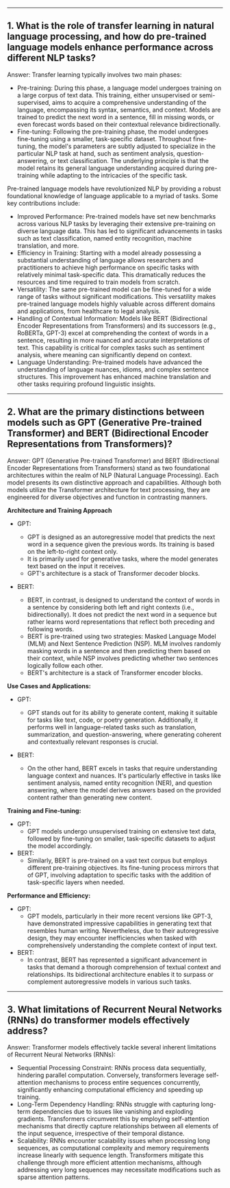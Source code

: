 <hr>

## 1. What is the role of transfer learning in natural language processing, and how do pre-trained language models enhance performance across different NLP tasks? 

Answer: Transfer learning typically involves two main phases:

- Pre-training: During this phase, a language model undergoes training on a large corpus of text data. This training, either unsupervised or semi-supervised, aims to acquire a comprehensive understanding of the language, encompassing its syntax, semantics, and context. Models are trained to predict the next word in a sentence, fill in missing words, or even forecast words based on their contextual relevance bidirectionally.
- Fine-tuning: Following the pre-training phase, the model undergoes fine-tuning using a smaller, task-specific dataset. Throughout fine-tuning, the model's parameters are subtly adjusted to specialize in the particular NLP task at hand, such as sentiment analysis, question-answering, or text classification. The underlying principle is that the model retains its general language understanding acquired during pre-training while adapting to the intricacies of the specific task.

Pre-trained language models have revolutionized NLP by providing a robust foundational knowledge of language applicable to a myriad of tasks. Some key contributions include:
- Improved Performance: Pre-trained models have set new benchmarks across various NLP tasks by leveraging their extensive pre-training on diverse language data. This has led to significant advancements in tasks such as text classification, named entity recognition, machine translation, and more.
- Efficiency in Training: Starting with a model already possessing a substantial understanding of language allows researchers and practitioners to achieve high performance on specific tasks with relatively minimal task-specific data. This dramatically reduces the resources and time required to train models from scratch.
- Versatility: The same pre-trained model can be fine-tuned for a wide range of tasks without significant modifications. This versatility makes pre-trained language models highly valuable across different domains and applications, from healthcare to legal analysis.
- Handling of Contextual Information: Models like BERT (Bidirectional Encoder Representations from Transformers) and its successors (e.g., RoBERTa, GPT-3) excel at comprehending the context of words in a sentence, resulting in more nuanced and accurate interpretations of text. This capability is critical for complex tasks such as sentiment analysis, where meaning can significantly depend on context.
- Language Understanding: Pre-trained models have advanced the understanding of language nuances, idioms, and complex sentence structures. This improvement has enhanced machine translation and other tasks requiring profound linguistic insights.

<hr>

## 2. What are the primary distinctions between models such as GPT (Generative Pre-trained Transformer) and BERT (Bidirectional Encoder Representations from Transformers)?

Answer: GPT (Generative Pre-trained Transformer) and BERT (Bidirectional Encoder Representations from Transformers) stand as two foundational architectures within the realm of NLP (Natural Language Processing). Each model presents its own distinctive approach and capabilities. Although both models utilize the Transformer architecture for text processing, they are engineered for diverse objectives and function in contrasting manners.

<b> Architecture and Training Approach </b>

- GPT:
    - GPT is designed as an autoregressive model that predicts the next word in a sequence given the previous words. Its training is based on the left-to-right context only.
    - It is primarily used for generative tasks, where the model generates text based on the input it receives.
    - GPT's architecture is a stack of Transformer decoder blocks.

- BERT:
    - BERT, in contrast, is designed to understand the context of words in a sentence by considering both left and right contexts (i.e., bidirectionally). It does not predict the next word in a sequence but rather learns word representations that reflect both preceding and following words.
    - BERT is pre-trained using two strategies: Masked Language Model (MLM) and Next Sentence Prediction (NSP). MLM involves randomly masking words in a sentence and then predicting them based on their context, while NSP involves predicting whether two sentences logically follow each other.
    - BERT's architecture is a stack of Transformer encoder blocks.

<b> Use Cases and Applications:</b>
- GPT:
    - GPT stands out for its ability to generate content, making it suitable for tasks like text, code, or poetry generation. Additionally, it performs well in language-related tasks such as translation, summarization, and question-answering, where generating coherent and contextually relevant responses is crucial.

- BERT:
    - On the other hand, BERT excels in tasks that require understanding language context and nuances. It's particularly effective in tasks like sentiment analysis, named entity recognition (NER), and question answering, where the model derives answers based on the provided content rather than generating new content.

<b> Training and Fine-tuning: </b>
- GPT:
    - GPT models undergo unsupervised training on extensive text data, followed by fine-tuning on smaller, task-specific datasets to adjust the model accordingly.
- BERT:
    - Similarly, BERT is pre-trained on a vast text corpus but employs different pre-training objectives. Its fine-tuning process mirrors that of GPT, involving adaptation to specific tasks with the addition of task-specific layers when needed.

<b> Performance and Efficiency: </b>
- GPT: 
    - GPT models, particularly in their more recent versions like GPT-3, have demonstrated impressive capabilities in generating text that resembles human writing. Nevertheless, due to their autoregressive design, they may encounter inefficiencies when tasked with comprehensively understanding the complete context of input text.
- BERT:
    - In contrast, BERT has represented a significant advancement in tasks that demand a thorough comprehension of textual context and relationships. Its bidirectional architecture enables it to surpass or complement autoregressive models in various such tasks.
<hr>

## 3. What limitations of Recurrent Neural Networks (RNNs) do transformer models effectively address?
Answer: Transformer models effectively tackle several inherent limitations of Recurrent Neural Networks (RNNs):
- Sequential Processing Constraint: RNNs process data sequentially, hindering parallel computation. Conversely, transformers leverage self-attention mechanisms to process entire sequences concurrently, significantly enhancing computational efficiency and speeding up training.
- Long-Term Dependency Handling: RNNs struggle with capturing long-term dependencies due to issues like vanishing and exploding gradients. Transformers circumvent this by employing self-attention mechanisms that directly capture relationships between all elements of the input sequence, irrespective of their temporal distance.
- Scalability: RNNs encounter scalability issues when processing long sequences, as computational complexity and memory requirements increase linearly with sequence length. Transformers mitigate this challenge through more efficient attention mechanisms, although addressing very long sequences may necessitate modifications such as sparse attention patterns.

